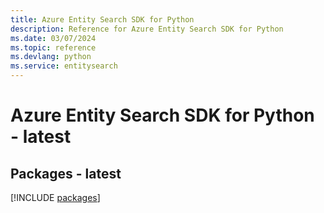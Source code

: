 ```yaml
---
title: Azure Entity Search SDK for Python
description: Reference for Azure Entity Search SDK for Python
ms.date: 03/07/2024
ms.topic: reference
ms.devlang: python
ms.service: entitysearch
---
```

# Azure Entity Search SDK for Python - latest
## Packages - latest
[!INCLUDE [packages](entity-search-index.md)]